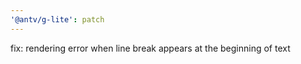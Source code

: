 ```yaml
---
'@antv/g-lite': patch
---
```


fix: rendering error when line break appears at the beginning of text
